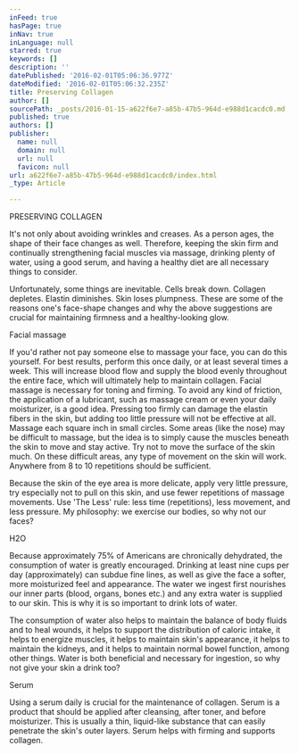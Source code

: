 ```yaml
---
inFeed: true
hasPage: true
inNav: true
inLanguage: null
starred: true
keywords: []
description: ''
datePublished: '2016-02-01T05:06:36.977Z'
dateModified: '2016-02-01T05:06:32.235Z'
title: Preserving Collagen
author: []
sourcePath: _posts/2016-01-15-a622f6e7-a85b-47b5-964d-e988d1cacdc0.md
published: true
authors: []
publisher:
  name: null
  domain: null
  url: null
  favicon: null
url: a622f6e7-a85b-47b5-964d-e988d1cacdc0/index.html
_type: Article

---
```

PRESERVING COLLAGEN

It's not only about avoiding wrinkles and creases. As a person
ages, the shape of their face changes as well. Therefore, keeping the skin firm
and continually strengthening facial muscles via massage, drinking plenty of
water, using a good serum, and having a healthy diet are all necessary things
to consider. 

Unfortunately, some things are inevitable. Cells break down.
Collagen depletes. Elastin diminishes. Skin loses plumpness. These are some of
the reasons one's face-shape changes and why the above suggestions are crucial
for maintaining firmness and a healthy-looking glow.

Facial massage

If you'd rather not pay someone else to massage your face,
you can do this yourself. For best results, perform this once daily, or at
least several times a week. This will increase blood flow and supply the blood
evenly throughout the entire face, which will ultimately help to maintain
collagen. Facial massage is necessary for toning and firming. To avoid any kind
of friction, the application of a lubricant, such as massage cream or even your
daily moisturizer, is a good idea. Pressing too firmly can damage the elastin
fibers in the skin, but adding too little pressure will not be effective at all.
Massage each square inch in small circles. Some areas (like the nose) may be
difficult to massage, but the idea is to simply cause the muscles beneath the
skin to move and stay active. Try not to move the surface of the skin much. On
these difficult areas, any type of movement on the skin will work. Anywhere
from 8 to 10 repetitions should be sufficient. 

Because the skin of the eye area is more delicate, apply very
little pressure, try especially not to pull on this skin, and use fewer
repetitions of massage movements. Use 'The Less' rule: less time (repetitions),
less movement, and less pressure. My philosophy: we exercise our bodies, so why
not our faces? 

H2O

Because approximately 75% of Americans are chronically
dehydrated, the consumption of water is greatly encouraged. Drinking at least nine
cups per day (approximately) can subdue fine lines, as well as give the face a softer,
more moisturized feel and appearance. The water we ingest first nourishes our
inner parts (blood, organs, bones etc.) and any extra water is supplied to our
skin. This is why it is so important to drink lots of water. 

The consumption of water also helps to maintain the balance
of body fluids and to heal wounds, it helps to support the distribution of
caloric intake, it helps to energize muscles, it helps to maintain skin's
appearance, it helps to maintain the kidneys, and it helps to maintain normal
bowel function, among other things. Water is both beneficial and necessary for
ingestion, so why not give your skin a drink too?

Serum

Using a serum daily is crucial for the maintenance of
collagen. Serum is a product that should be applied after cleansing, after
toner, and before moisturizer. This is usually a thin, liquid-like substance
that can easily penetrate the skin's outer layers. Serum helps with firming and
supports collagen.